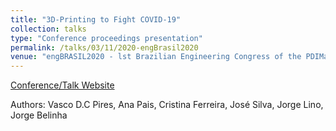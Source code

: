 ```yaml
---
title: "3D-Printing to Fight COVID-19"
collection: talks
type: "Conference proceedings presentation"
permalink: /talks/03/11/2020-engBrasil2020
venue: "engBRASIL2020 - lst Brazilian Engineering Congress of the PDIMat Network"
---
```


[Conference/Talk Website](https://www.redepdimat.org/engbrasil2020)

Authors: Vasco D.C Pires, Ana Pais, Cristina Ferreira, José Silva, Jorge Lino, Jorge Belinha
